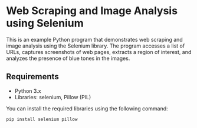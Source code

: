 # Web Scraping and Image Analysis using Selenium

This is an example Python program that demonstrates web scraping and image analysis using the Selenium library. The program accesses a list of URLs, captures screenshots of web pages, extracts a region of interest, and analyzes the presence of blue tones in the images.

## Requirements

- Python 3.x
- Libraries: selenium, Pillow (PIL)

You can install the required libraries using the following command:

```bash
pip install selenium pillow
